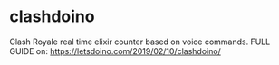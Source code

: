 # clashdoino
Clash Royale real time elixir counter based on voice commands. FULL GUIDE on: https://letsdoino.com/2019/02/10/clashdoino/
